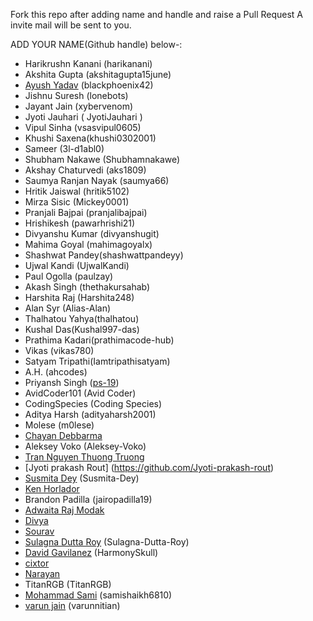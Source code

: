 Fork this repo after adding name and handle and raise a Pull Request
A invite mail will be sent to you.

ADD YOUR NAME(Github handle) below-:

- Harikrushn Kanani (harikanani)
- Akshita Gupta (akshitagupta15june)
- [Ayush Yadav](https://github.com/blackphoenix42) (blackphoenix42)
- Jishnu Suresh (lonebots)
- Jayant Jain (xybervenom)
- Jyoti Jauhari ( JyotiJauhari )
- Vipul Sinha (vsasvipul0605)
- Khushi Saxena(khushi0302001)
- Sameer (3l-d1abl0)
- Shubham Nakawe (Shubhamnakawe)
- Akshay Chaturvedi (aks1809)
- Saumya Ranjan Nayak (saumya66)
- Hritik Jaiswal (hritik5102)
- Mirza Sisic (Mickey0001)
- Pranjali Bajpai (pranjalibajpai)
- Hrishikesh (pawarhrishi21)
- Divyanshu Kumar (divyanshugit)
- Mahima Goyal (mahimagoyalx)
- Shashwat Pandey(shashwattpandeyy)
- Ujwal Kandi (UjwalKandi)
- Paul Ogolla (paulzay)
- Akash Singh (thethakursahab)
- Harshita Raj (Harshita248)
- Alan Syr (Alias-Alan)
- Thalhatou Yahya(thalhatou)
- Kushal Das(Kushal997-das)
- Prathima Kadari(prathimacode-hub)
- Vikas (vikas780)
- Satyam Tripathi(Iamtripathisatyam)
- A.H. (ahcodes)
- Priyansh Singh ([ps-19](https://github.com/blackphoenix42))
- AvidCoder101 (Avid Coder)
- CodingSpecies (Coding Species)
- Aditya Harsh (adityaharsh2001)
- Molese (m0lese)
- [Chayan Debbarma](https://github.com/Chayan-11)
- Aleksey Voko (Aleksey-Voko)
- [Tran Nguyen Thuong Truong](https://github.com/thuongtruong1009)
- [Jyoti prakash Rout] (https://github.com/Jyoti-prakash-rout)
- [Susmita Dey](https://github.com/Susmita-Dey) (Susmita-Dey)
- [Ken Horlador](https://github.com/kenhorlador)
- Brandon Padilla (jairopadilla19)
- [Adwaita Raj Modak](https://github.com/RajAdwaita)
- [Divya](https://github.com/d-coder111)
-  [Sourav](https://github.com/sourav2k)
- [Sulagna Dutta Roy](https://github.com/Sulagna-Dutta-Roy) (Sulagna-Dutta-Roy)
- [David Gavilanez](https://github.com/HarmonySkull) (HarmonySkull)
- [cixtor](https://github.com/cixtor)
- [Narayan](https://github.com/narayan954)
- TitanRGB (TitanRGB)
- [Mohammad Sami](https://github.com/samishaikh6810) (samishaikh6810)
- [varun jain](https://github.com/varunnitian) (varunnitian)

